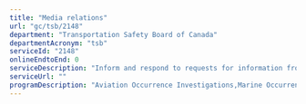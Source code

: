 ```yaml
---
title: "Media relations"
url: "gc/tsb/2148"
department: "Transportation Safety Board of Canada"
departmentAcronym: "tsb"
serviceId: "2148"
onlineEndtoEnd: 0
serviceDescription: "Inform and respond to requests for information from national and international media on TSB's mandate, policies and investigations through media releases, press conferences, interviews, website, social media, email responses, phone and written correspondence."
serviceUrl: ""
programDescription: "Aviation Occurrence Investigations,Marine Occurrence Investigations,Rail Occurrence Investigations,Pipeline Occurrence Investigations"
---
```

